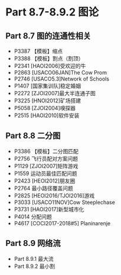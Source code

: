 # Part 8.7-8.9.2 图论
## Part 8.7 图的连通性相关
* P3387 【模板】缩点
* P3388 【模板】割点（割顶）
* P2341 [HAOI2006]受欢迎的牛
* P2863 [USACO06JAN]The Cow Prom
* P2746 [USACO5.3]Network of Schools
* P1407 [国家集训队]稳定婚姻
* P2272 [ZJOI2007]最大半连通子图
* P3225 [HNOI2012]矿场搭建
* P5058 [ZJOI2004]嗅探器
* P2515 [HAOI2010]软件安装
## Part 8.8 二分图
* P3386 【模板】二分图匹配
* P2756 飞行员配对方案问题
* P1129 [ZJOI2007]矩阵游戏
* P1559 运动员最佳匹配问题
* P2423 [HEOI2012]朋友圈
* P2764 最小路径覆盖问题
* P2825 [HEOI2016/TJOI2016]游戏
* P3033 [USACO11NOV]Cow Steeplechase
* P3731 [HAOI2017]新型城市化
* P4014 分配问题
* P4617 [COCI2017-2018#5] Planinarenje
## Part 8.9 网络流
* Part 8.9.1 最大流
* Part 8.9.2 最小割